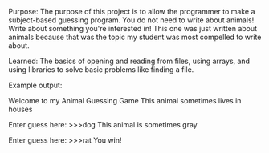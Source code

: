 Purpose: The purpose of this project is to allow the programmer to make a subject-based guessing program. You do not need to write about animals! Write about something you're interested in! This one was just written about animals because that was the topic my student was most compelled to write about.

Learned: The basics of opening and reading from files, using arrays, and using libraries to solve basic problems like finding a file. 

Example output:

Welcome to my Animal Guessing Game
This animal sometimes lives in houses

Enter guess here: >>>dog
This animal is sometimes gray

Enter guess here: >>>rat
You win!
